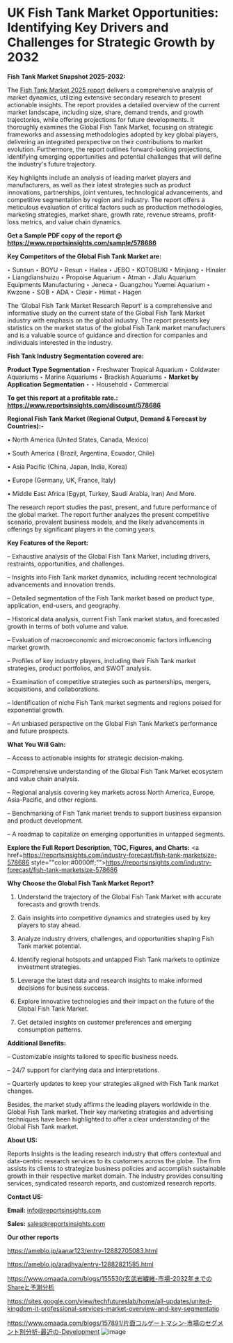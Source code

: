 # UK Fish Tank Market Opportunities: Identifying Key Drivers and Challenges for Strategic Growth by 2032

<strong>Fish Tank Market Snapshot 2025-2032:</strong>

The <a href=https://www.reportsinsights.com/sample/578686>Fish Tank Market 2025 report</a> delivers a comprehensive analysis of market dynamics, utilizing extensive secondary research to present actionable insights. The report provides a detailed overview of the current market landscape, including size, share, demand trends, and growth trajectories, while offering projections for future developments. It thoroughly examines the Global Fish Tank Market, focusing on strategic frameworks and assessing methodologies adopted by key global players, delivering an integrated perspective on their contributions to market evolution. Furthermore, the report outlines forward-looking projections, identifying emerging opportunities and potential challenges that will define the industry's future trajectory.

Key highlights include an analysis of leading market players and manufacturers, as well as their latest strategies such as product innovations, partnerships, joint ventures, technological advancements, and competitive segmentation by region and industry. The report offers a meticulous evaluation of critical factors such as production methodologies, marketing strategies, market share, growth rate, revenue streams, profit-loss metrics, and value chain dynamics.

<strong>Get a Sample PDF copy of the report @ <a href=https://www.reportsinsights.com/sample/578686 style=color:#0000ff;>https://www.reportsinsights.com/sample/578686</a></strong>

<strong>Key Competitors of the Global Fish Tank Market are:</strong>

‣ Sunsun 
‣ BOYU 
‣ Resun 
‣ Hailea 
‣ JEBO 
‣ KOTOBUKI 
‣ Minjiang 
‣ Hinaler 
‣ Liangdianshuizu 
‣ Propoise Aquarium 
‣ Atman 
‣ Jlalu Aquarium Equipments Manufacturing 
‣ Jeneca 
‣ Guangzhou Yuemei Aquarium 
‣ Kwzone 
‣ SOB 
‣ ADA 
‣ Cleair 
‣ Himat 
‣ Hagen

The ‘Global Fish Tank Market Research Report’ is a comprehensive and informative study on the current state of the Global Fish Tank Market industry with emphasis on the global industry. The report presents key statistics on the market status of the global Fish Tank market manufacturers and is a valuable source of guidance and direction for companies and individuals interested in the industry.

<strong>Fish Tank Industry Segmentation covered are:</strong>

<strong>Product Type Segmentation</strong>
‣
Freshwater Tropical Aquarium 
‣ Coldwater Aquariums 
‣ Marine Aquariums 
‣ Brackish Aquariums
‣ 
<strong>Market by Application Segmentation</strong>
‣
‣  Household 
‣ Commercial

<strong>To get this report at a profitable rate.: <a href=https://www.reportsinsights.com/discount/578686 style=color:#0000ff;>https://www.reportsinsights.com/discount/578686</a></strong>

<strong>Regional Fish Tank Market (Regional Output, Demand &amp; Forecast by Countries):-</strong>

• North America (United States, Canada, Mexico)

• South America ( Brazil, Argentina, Ecuador, Chile)

• Asia Pacific (China, Japan, India, Korea)

• Europe (Germany, UK, France, Italy)

• Middle East Africa (Egypt, Turkey, Saudi Arabia, Iran) And More.

The research report studies the past, present, and future performance of the global market. The report further analyzes the present competitive scenario, prevalent business models, and the likely advancements in offerings by significant players in the coming years.

<strong>Key Features of the Report:</strong>

– Exhaustive analysis of the Global Fish Tank Market, including drivers, restraints, opportunities, and challenges.

– Insights into Fish Tank market dynamics, including recent technological advancements and innovation trends.

– Detailed segmentation of the Fish Tank market based on product type, application, end-users, and geography.

– Historical data analysis, current Fish Tank market status, and forecasted growth in terms of both volume and value.

– Evaluation of macroeconomic and microeconomic factors influencing market growth.

– Profiles of key industry players, including their Fish Tank market strategies, product portfolios, and SWOT analysis.

– Examination of competitive strategies such as partnerships, mergers, acquisitions, and collaborations.

– Identification of niche Fish Tank market segments and regions poised for exponential growth.

– An unbiased perspective on the Global Fish Tank Market’s performance and future prospects.

<strong>What You Will Gain:</strong>

– Access to actionable insights for strategic decision-making.

– Comprehensive understanding of the Global Fish Tank Market ecosystem and value chain analysis.

– Regional analysis covering key markets across North America, Europe, Asia-Pacific, and other regions.

– Benchmarking of Fish Tank market trends to support business expansion and product development.

– A roadmap to capitalize on emerging opportunities in untapped segments.

<strong>Explore the Full Report Description, TOC, Figures, and Charts:</strong>
<a href=https://reportsinsights.com/industry-forecast/fish-tank-marketsize-578686 style=""color:#0000ff;"">https://reportsinsights.com/industry-forecast/fish-tank-marketsize-578686</a>

<strong>Why Choose the Global Fish Tank Market Report?</strong>

1. Understand the trajectory of the Global Fish Tank Market with accurate forecasts and growth trends.

2. Gain insights into competitive dynamics and strategies used by key players to stay ahead.

3. Analyze industry drivers, challenges, and opportunities shaping Fish Tank market potential.

4. Identify regional hotspots and untapped Fish Tank markets to optimize investment strategies.

5. Leverage the latest data and research insights to make informed decisions for business success.

6. Explore innovative technologies and their impact on the future of the Global Fish Tank Market.

7. Get detailed insights on customer preferences and emerging consumption patterns.

<strong>Additional Benefits:</strong>

– Customizable insights tailored to specific business needs.

– 24/7 support for clarifying data and interpretations.

– Quarterly updates to keep your strategies aligned with Fish Tank market changes.

Besides, the market study affirms the leading players worldwide in the Global Fish Tank market. Their key marketing strategies and advertising techniques have been highlighted to offer a clear understanding of the Global Fish Tank market.

<strong><strong>About US</strong>:</strong>

Reports Insights is the leading research industry that offers contextual and data-centric research services to its customers across the globe. The firm assists its clients to strategize business policies and accomplish sustainable growth in their respective market domain. The industry provides consulting services, syndicated research reports, and customized research reports.

<strong>Contact US:</strong>

<p class=><b>Email:</b> <a href=mailto:info@reportsinsights.com>info@reportsinsights.com</a></p>
<p class=><b>Sales:</b> <a href=mailto:sales@reportsinsights.com>sales@reportsinsights.com</a></p>

<strong>Our other reports</strong>

<a href=https://ameblo.jp/aanar123/entry-12882705083.html>https://ameblo.jp/aanar123/entry-12882705083.html</a>

<a href=https://ameblo.jp/aradhya/entry-12882821585.html>https://ameblo.jp/aradhya/entry-12882821585.html</a>

<a href=https://www.omaada.com/blogs/155530/玄武岩繊維-市場-2032年までのShareと予測分析>https://www.omaada.com/blogs/155530/玄武岩繊維-市場-2032年までのShareと予測分析</a>

<a href=https://sites.google.com/view/techfutureslab/home/all-updates/united-kingdom-it-professional-services-market-overview-and-key-segmentatio>https://sites.google.com/view/techfutureslab/home/all-updates/united-kingdom-it-professional-services-market-overview-and-key-segmentatio</a>

<a href=https://www.omaada.com/blogs/157891/片面コルゲートマシン-市場のセグメント別分析-最近の-Development>https://www.omaada.com/blogs/157891/片面コルゲートマシン-市場のセグメント別分析-最近の-Development</a>
![image](https://github.com/user-attachments/assets/6aa64411-ce54-47b5-9163-95b74ee72233)
